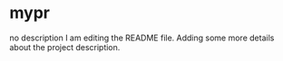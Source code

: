 # mypr
no description
I am editing the README file. Adding some more details about the project description.

